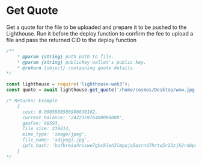 # Get Quote



Get a quote for the file to be uploaded and prepare it to be pushed to the Lighthouse. Run it before the deploy function to confirm the fee to upload a file and pass the returned CID to the deploy function

```javascript
/**
    * @param {string} path path to file.
    * @param {string} publicKey wallet's public key.
    * @return {object} containing quote details.
*/

const lighthouse = require('lighthouse-web3');
const quote = await lighthouse.get_quote('/home/cosmos/Desktop/wow.jpg', '0x1Ec09D4B3Cb565b7CCe2eEAf71CC90c9b46c5c26')

/* Returns: Example
    {
      cost: 0.0005880506906630162,
      current_balance: '242235976400000000',
      gasFee: 98593,
      file_size: 239214,
      mime_type: 'image/jpeg',
      file_name: 'adiyogi.jpg',
      ipfs_hash: 'bafkreia4ruswe7ghckleh3lmpujo5asrnd7hrtu5r23zjk2robpcoend34'
    } 
*/
```
